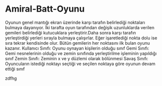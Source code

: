 # Amiral-Batt-Oyunu
Oyunun genel mantığı ekran üzerinde karşı tarafın belirlediği noktaları bulmaya dayanıyor. İki tarafta oyun tarafından değişik uzunluklarda verilen gemileri belirlediği kutucuklara yerleştirir.Daha sonra karşı tarafın yerleştirdiği yerleri sırayla bulmaya çalışırlar. Eğer işaretlediği nokta dolu ise sıra tekrar kendisinde olur. Bütün gemilerin her noktasını ilk bulan oyunu kazanır.
Kullanıcı Sınıfı: Oyunu oynayan kişilerin olduğu sınıf
Gemi Sınıfı: Gemi nesnelerinin olduğu ve zemin sınıfında yerleştirilme işleminin yapıldığı sınıf
Zemin Sınıfı: Zeminin x ve y düzlemi olarak bölünmesi
Savaş Sınıfı: Oyuncuların istediği noktayı seçtiği ve seçilen noktaya göre oyunun devam ettiği sınıf

zdfhg


